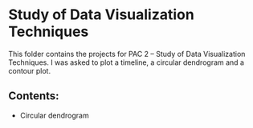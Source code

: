 # Study of Data Visualization Techniques
This folder contains the projects for PAC 2 – Study of Data Visualization Techniques. I was asked to plot a timeline, a circular dendrogram and a contour plot.
## Contents:
* Circular dendrogram
